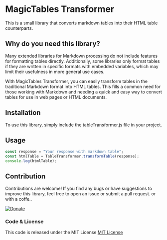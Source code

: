 # MagicTables Transformer

This is a small library that converts markdown tables into their HTML table counterparts.

## Why do you need this library?

Many extended libraries for Markdown processing do not include features for formatting tables directly. Additionally, some libraries only format tables if they are written in specific formats with embedded variables, which may limit their usefulness in more general use cases.

With MagicTables Transformer, you can easily transform tables in the traditional Markdown format into HTML tables. This fills a common need for those working with Markdown and needing a quick and easy way to convert tables for use in web pages or HTML documents.


## Installation
To use this library, simply include the tableTransformer.js file in your project.


<script src="tableTransformer.js"></script>
## Usage

```javascript
const response = "Your response with markdown table";
const htmlTable = TableTransformer.transformTable(response);
console.log(htmlTable);
```

## Contribution
Contributions are welcome! If you find any bugs or have suggestions to improve this library, feel free to open an issue or submit a pull request. or with a coffe..


[![Donate](https://img.shields.io/badge/Donate-PayPal-green.svg)](https://www.paypal.me/borjaoteroferreira)

### Code & License
This code is released under the MIT License
[MIT License](https://github.com/BorjaOteroFerreira/MagicTables/blob/main/LICENSE)

